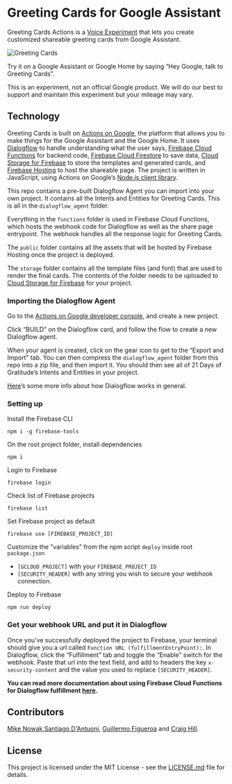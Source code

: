 # Greeting Cards for Google Assistant

Greeting Cards Actions is a [Voice Experiment](https://experiments.withgoogle.com/voice) that lets you create customized shareable greeting cards from Google Assistant.

![Greeting Cards](https://storage.googleapis.com/prj-gratitude-garden-prod.appspot.com/images/1920x1080.jpg)

Try it on a Google Assistant or Google Home by saying “Hey Google, talk to Greeting Cards”.

This is an experiment, not an official Google product. We will do our best to support and maintain this experiment but your mileage may vary.

## Technology

Greeting Cards is built on [Actions on Google](https://developers.google.com/actions/), the platform that allows you to make things for the Google Assistant and the Google Home. It uses [Dialogflow](https://dialogflow.com/) to handle understanding what the user says, [Firebase Cloud Functions](https://firebase.google.com/docs/functions/) for backend code, [Firebase Cloud Firestore](https://firebase.google.com/docs/firestore/) to save data, [Cloud Storage for Firebase](https://firebase.google.com/products/storage/) to store the templates and generated cards, and [Firebase Hosting](https://firebase.google.com/docs/hosting/) to host the shareable page. The project is written in JavaScript, using Actions on Google’s [Node.js client library](https://developers.google.com/actions/nodejs-client-library-release-notes).

This repo contains a pre-built Dialogflow Agent you can import into your own project. It contains all the Intents and Entities for Greeting Cards. This is all in the `dialogflow_agent` folder.

Everything in the `functions` folder is used in Firebase Cloud Functions, which hosts the webhook code for Dialogflow as well as the share page entrypoint. The webhook handles all the response logic for Greeting Cards.

The `public` folder contains all the assets that will be hosted by Firebase Hosting once the project is deployed.

The `storage` folder contains all the template files (and font) that are used to render the final cards. The contents of the folder needs to be uploaded to [Cloud Storage for Firebase](https://firebase.google.com/products/storage/) for your project.

### Importing the Dialogflow Agent

Go to the [Actions on Google developer console](https://console.actions.google.com), and create a new project.

Click “BUILD” on the Dialogflow card, and follow the flow to create a new Dialogflow agent.

When your agent is created, click on the gear icon to get to the “Export and Import” tab. You can then compress the `dialogflow_agent` folder from this repo into a zip file, and then import it. You should then see all of 21 Days of Gratitude’s Intents and Entities in your project.

[Here](https://dialogflow.com/docs/getting-started/basics)’s some more info about how Dialogflow works in general.

### Setting up

Install the Firebase CLI

`npm i -g firebase-tools`

On the root project folder, install dependencies

`npm i`

Login to Firebase

`firebase login`

Check list of Firebase projects

`firebase list`

Set Firebase project as default

`firebase use [FIREBASE_PROJECT_ID]`

Customize the "variables" from the npm script `deploy` inside root `package.json`

* `[GCLOUD_PROJECT]` with your `FIREBASE_PROJECT_ID`
* `[SECURITY_HEADER]` with any string you wish to secure your webhook connection.

Deploy to Firebase

`npm run deploy`

### Get your webhook URL and put it in Dialogflow

Once you’ve successfully deployed the project to Firebase, your terminal should give you a url called `Function URL (fulfillmentEntryPoint):`. In Dialogflow, click the “Fulfillment” tab and toggle the “Enable” switch for the webhook. Paste that url into the text field, and add to headers the key `x-security-content` and the value you used to replace `[SECURITY_HEADER]`.

**You can read more documentation about using Firebase Cloud Functions for Dialogflow fulfillment [here](https://dialogflow.com/docs/how-tos/getting-started-fulfillment).**

## Contributors

[Mike Nowak](https://github.com/n0wak),[Santiago D'Antuoni](https://github.com/sdantuoni), [Guillermo Figueroa](https://github.com/gfirem) and [Craig Hill](https://github.com/craighillwood).

## License

This project is licensed under the MIT License - see the [LICENSE.md](LICENSE) file for details.

